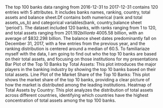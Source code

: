 The top 100 banks data ranging from 2016-12-31 to 2017-12-31 contains 120 entries with 5 attributes. It includes banks names, ranking, country, total assets and balance sheet.Df contains both numerical (rank and total assets_us_b) and categorical variables(bank, country,balance sheet 'period').
The dataset included 120 banks, with ranks ranging from 1 to 120, and total assets ranging from  201.192𝑏𝑖𝑙𝑙𝑖𝑜𝑛𝑡𝑜
 4005.58 billion, with an average of $832.298 billion. The balance sheet dates predominantly fall on December 31, 2017, with a few entries from the previous year, and the ranking distribution is centered around a median of 60.5.
To familiariaze myself with the data, I am going to find out who the top 10 banks are based on their total assets, and focusing on those institutions for my presentations
Bar Plot of the Top 10 Banks by Total Assets:
This plot introduces the major players in the banking industry by showing the top 10 banks based on their total assets.
Line Plot of the Market Share of the Top 10 Banks:
This plot shows the market share of the top 10 banks, providing a clear picture of how the market is distributed among the leading institutions.
Heatmap of Total Assets by Country:
This plot analyzes the distribution of total assets across different countries, identifying which countries have the highest concentration of total assets among the top 100 banks.
